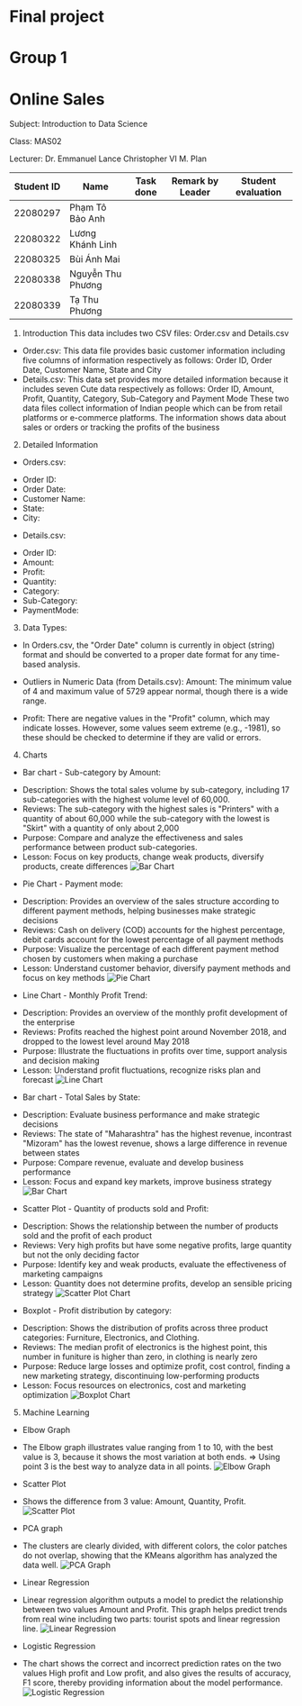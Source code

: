 # Final project 
# Group 1 
# Online Sales
Subject: Introduction to Data Science

Class: MAS02

Lecturer: Dr. Emmanuel Lance Christopher VI M. Plan


| Student ID  | Name              | Task done      | Remark by Leader | Student evaluation |
|-------------|--------------     | -------------  | ---------------- | ------------------ |
| 22080297    | Phạm Tô Bảo Anh   |                |                  |                    |
| 22080322    | Lương Khánh Linh  |                |                  |                    |
| 22080325    | Bùi Ánh Mai       |                |                  |                    |
| 22080338    | Nguyễn Thu Phương |                |                  |                    |
| 22080339    | Tạ Thu Phương     |                |                  |                    |

1. Introduction
This data includes two CSV files: Order.csv and Details.csv
- Order.csv: This data file provides basic customer information including five columns of information respectively as follows: Order ID, Order Date, Customer Name, State and City
- Details.csv: This data set provides more detailed information because it includes seven Cute data respectively as follows: Order ID, Amount, Profit, Quantity, Category, Sub-Category and Payment Mode
These two data files collect information of Indian people which can be from retail platforms or e-commerce platforms. The information shows data about sales or orders or tracking the profits of the business
2. Detailed Information
   
- Orders.csv:
+ Order ID: 
+ Order Date: 
+ Customer Name: 
+ State: 
+ City: 
  
- Details.csv:
+ Order ID: 
+ Amount: 
+ Profit: 
+ Quantity: 
+ Category: 
+ Sub-Category: 
+ PaymentMode: 

3. Data Types:
- In Orders.csv, the "Order Date" column is currently in object (string) format and should be converted 
to a proper date format for any time-based analysis.

- Outliers in Numeric Data (from Details.csv): Amount: The minimum value of 4 and maximum value of 5729 appear normal, though there is a wide range.

- Profit: There are negative values in the "Profit" column, which may indicate losses. However, some values seem extreme (e.g., -1981), so these should be checked to determine if they are valid or errors.

4. Charts
- Bar chart - Sub-category by Amount:
+ Description: Shows the total sales volume by sub-category, including 17 sub-categories with the highest volume level of 60,000.
+ Reviews: The sub-category with the highest sales is "Printers" with a quantity of about 60,000 while the sub-category with the lowest is "Skirt" with a quantity of only about 2,000
+ Purpose: Compare and analyze the effectiveness and sales performance between product sub-categories.
+ Lesson: Focus on key products, change weak products, diversify products, create differences
![Bar Chart](image/bar1.jpg)

- Pie Chart - Payment mode:
+ Description: Provides an overview of the sales structure according to different payment methods, helping businesses make strategic decisions
+ Reviews: Cash on delivery (COD) accounts for the highest percentage, debit cards account for the lowest percentage of all payment methods
+ Purpose: Visualize the percentage of each different payment method chosen by customers when making a purchase
+ Lesson: Understand customer behavior, diversify payment methods and focus on key methods
![Pie Chart](image/pie.jpg)

- Line Chart - Monthly Profit Trend:
+ Description: Provides an overview of the monthly profit development of the enterprise
+ Reviews: Profits reached the highest point around November 2018, and dropped to the lowest level around May 2018
+ Purpose: Illustrate the fluctuations in profits over time, support analysis and decision making
+ Lesson: Understand profit fluctuations, recognize risks plan and forecast
![Line Chart](image/line.jpg)

- Bar chart - Total Sales by State:
+ Description: Evaluate business performance and make strategic decisions
+ Reviews: The state of "Maharashtra" has the highest revenue, incontrast "Mizoram" has the lowest revenue, shows a large difference in revenue between states
+ Purpose: Compare revenue, evaluate and develop business performance
+ Lesson: Focus and expand key markets, improve business strategy
![Bar Chart](image/bar2.jpg)

- Scatter Plot - Quantity of products sold and Profit:
+ Description: Shows the relationship between the number of products sold and the profit of each product
+ Reviews: Very high profits but have some negative profits, large quantity but not the only deciding factor
+ Purpose: Identify key and weak products, evaluate the effectiveness of marketing campaigns
+ Lesson: Quantity does not determine profits, develop an sensible pricing strategy
![Scatter Plot Chart](image/scatterplot.jpg)

- Boxplot - Profit distribution by category:
+ Description: Shows the distribution of profits across three product categories: Furniture, Electronics, and Clothing.
+ Reviews: The median profit of electronics is the highest point, this number in funiture is higher than zero, in clothing is nearly zero
+ Purpose: Reduce large losses and optimize profit, cost control, finding a new marketing strategy, discontinuing low-performing products
+ Lesson: Focus resources on electronics, cost and marketing optimization
![Boxplot Chart](image/boxplot.jpg)

5. Machine Learning
- Elbow Graph
+ The Elbow graph illustrates value ranging from 1 to 10, with the best value is 3, because it shows the most variation at both ends.
=> Using point 3 is the best way to analyze data in all points.
![Elbow Graph](image/elbow.jpg)
- Scatter Plot 
+ Shows the difference from 3 value: Amount, Quantity, Profit.
![Scatter Plot](image/Kmeans.jpg)
- PCA graph
+ The clusters are clearly divided, with different colors, the color patches do not overlap, showing that the KMeans algorithm has analyzed the data well.
![PCA Graph](image/pca.jpg)
- Linear Regression
+ Linear regression algorithm outputs a model to predict the relationship between two values ​​Amount and Profit. This graph helps predict trends from real wine including two parts: tourist spots and linear regression line.
![Linear Regression](image/linear.jpg)
- Logistic Regression
+ The chart shows the correct and incorrect prediction rates on the two values ​​High profit and Low profit, and also gives the results of accuracy, F1 score, thereby providing information about the model performance.
![Logistic Regression](image/logistic.jpg)

